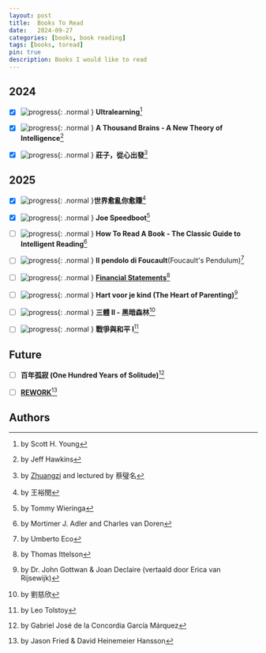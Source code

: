 ```yaml
---
layout: post
title:  Books To Read
date:   2024-09-27
categories: [books, book reading]
tags: [books, toread]
pin: true
description: Books I would like to read
---
```


## 2024

- [x] ![progress](https://progress-bar.xyz/100/?width=60){: .normal } **Ultralearning**[^ultralearning]
- [x] ![progress](https://progress-bar.xyz/100/?width=60){: .normal } **A Thousand Brains - A New Theory of Intelligence**[^thousandbrains]
- [x] ![progress](https://progress-bar.xyz/100/?width=60){: .normal } **莊子，從心出發**[^zhuangzi]


## 2025

- [x] ![progress](https://progress-bar.xyz/100/?width=60){: .normal }**世界愈亂你愈賺**[^investment-thinking]
- [x] ![progress](https://progress-bar.xyz/100/?width=60){: .normal } **Joe Speedboot**[^joespeedboot]
- [ ] ![progress](https://progress-bar.xyz/83/?width=60){: .normal } **How To Read A Book - The Classic Guide to Intelligent Reading**[^howtoreadabook]
- [ ] ![progress](https://progress-bar.xyz/17/?width=60){: .normal } **Il pendolo di Foucault**(Foucault's Pendulum)[^il-pendolo-di-foucault]
- [ ] ![progress](https://progress-bar.xyz/17/?width=60){: .normal } [**Financial Statements**][fs][^finance]
- [ ] ![progress](https://progress-bar.xyz/7/?width=60){: .normal } **Hart voor je kind (The Heart of Parenting)**[^hart-voor-je-kind]
- [ ] ![progress](https://progress-bar.xyz/0/?width=60){: .normal } **三體 II - 黑暗森林**[^3-body-problem]
- [ ] ![progress](https://progress-bar.xyz/0/?width=60){: .normal } **戰爭與和平 I**[^war-and-peace]


## Future

- [ ] **百年孤寂 (One Hundred Years of Solitude)**[^solitude]
- [ ] [**REWORK**][rework][^rework]


## Authors

[^ultralearning]: by Scott H. Young
[^howtoreadabook]: by Mortimer J. Adler and Charles van Doren
[^thousandbrains]: by Jeff Hawkins
[^zhuangzi]: by [Zhuangzi](https://zh.wikipedia.org/zh-tw/%E5%BA%84%E5%AD%90) and lectured by 蔡璧名
[^rework]: by Jason Fried & David Heinemeier Hansson
[^war-and-peace]: by Leo Tolstoy
[^il-pendolo-di-foucault]: by Umberto Eco
[^3-body-problem]: by 劉慈欣
[^solitude]: by Gabriel José de la Concordia García Márquez
[^investment-thinking]: by 王裕閔
[^joespeedboot]: by Tommy Wieringa
[^finance]: by Thomas Ittelson
[^hart-voor-je-kind]: by Dr. John Gottwan & Joan Declaire (vertaald door Erica van Rijsewijk)

[rework]: https://basecamp.com/books/rework
[fs]: https://www.bol.com/nl/nl/p/financial-statements/9300000117158416/?bltgh=iM79leLR-EVLRa4xprlDVw.4_8.11.ProductTitle

